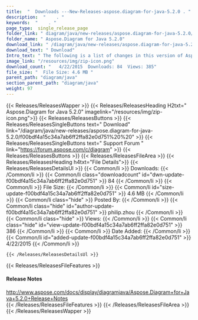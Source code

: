 ```yaml
---
title:  "  Downloads ---New-Releases-aspose.diagram-for-java-5.2.0 . " 
description:  "    . " 
keywords:  "    . " 
page_type:  single_release_page
folder_link: " diagram/java/new-releases/aspose.diagram-for-java-5.2.0/"
folder_name: " Aspose.Diagram for Java 5.2.0"
download_link: " /diagram/java/new-releases/aspose.diagram-for-java-5.2.0/f00bdf4a15c34a7ab6ff2ffa82e0d751"
download_text: " Download"
Intro_text: " The following is a list of changes in this version of Aspose.Diagram for Java. O..."
image_link: "/resources/img/zip-icon.png"
download_count: "   4/22/2015  Downloads: 84  Views: 385"
file_size: "  File Size: 4.6 MB "
parent_path: "diagram/java"
section_parent_path: "diagram/java"
weight: 97
---
```


{{< Releases/ReleasesWapper >}}
  {{< Releases/ReleasesHeading H2txt=" Aspose.Diagram for Java 5.2.0" imagelink="/resources/img/zip-icon.png">}}
  {{< Releases/ReleasesButtons >}}
    {{< Releases/ReleasesSingleButtons text=" Download" link="/diagram/java/new-releases/aspose.diagram-for-java-5.2.0/f00bdf4a15c34a7ab6ff2ffa82e0d751%20%20" >}}
    {{< Releases/ReleasesSingleButtons text=" Support Forum " link="https://forum.aspose.com/c/diagram" >}}
  {{< Releases/ReleasesButtons >}}
  {{< Releases/ReleasesFileArea >}}
    {{< Releases/ReleasesHeading h4txt="File Details">}}
    {{< Releases/ReleasesDetailsUl >}}
            {{< Common/li  >}} Downloads: {{< /Common/li >}} 
      {{< Common/li class="downloadcount" id="dwn-update-f00bdf4a15c34a7ab6ff2ffa82e0d751" >}} 84 {{< /Common/li >}} 
      {{< Common/li  >}} File Size: {{< /Common/li >}} 
      {{< Common/li id="size-update-f00bdf4a15c34a7ab6ff2ffa82e0d751" >}} 4.6 MB {{< /Common/li >}} 
      {{< Common/li  class="hide" >}} Posted By: {{< /Common/li >}} 
      {{< Common/li class="hide" id="author-update-f00bdf4a15c34a7ab6ff2ffa82e0d751" >}} philip.zhou {{< /Common/li >}} 
      {{< Common/li class="hide"  >}} Views: {{< /Common/li >}} 
      {{< Common/li class="hide" id="view-update-f00bdf4a15c34a7ab6ff2ffa82e0d751" >}} 386 {{< /Common/li >}} 
      {{< Common/li  >}} Date Added: {{< /Common/li >}} 
      {{< Common/li id="added-update-f00bdf4a15c34a7ab6ff2ffa82e0d751" >}} 4/22/2015 {{< /Common/li >}} 

    {{< /Releases/ReleasesDetailsUl >}}

  {{< Releases/ReleasesFileFeatures >}}
      <h4>Release Notes</h4><div><a href="http://www.aspose.com/docs/display/diagramjava/Aspose.Diagram+for+Java+5.2.0+Release+Notes">http://www.aspose.com/docs/display/diagramjava/Aspose.Diagram+for+Java+5.2.0+Release+Notes</a></div>
  {{< /Releases/ReleasesFileFeatures >}}
 {{< /Releases/ReleasesFileArea >}}
{{< /Releases/ReleasesWapper >}}


